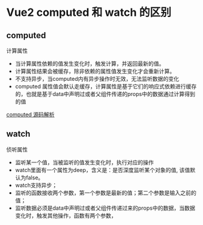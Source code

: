 # Vue2 computed 和 watch 的区别

## computed

计算属性

* 当计算属性依赖的值发生变化时，触发计算，并返回最新的值。
* 计算属性结果会被缓存，除非依赖的属性值发生变化才会重新计算。
* 不支持异步，当computed内有异步操作时无效，无法监听数据的变化
* computed 属性值会默认走缓存，计算属性是基于它们的响应式依赖进行缓存的，也就是基于data中声明过或者父组件传递的props中的数据通过计算得到的值

[computed 源码解析](/sourceAnalysis/vue2Computed.html)

## watch

侦听属性

* 监听某一个值，当被监听的值发生变化时，执行对应的操作
* watch里面有一个属性为deep，含义是：是否深度监听某个对象的值, 该值默认为false。
* watch支持异步；
* 监听的函数接收两个参数，第一个参数是最新的值；第二个参数是输入之前的值；
* 监听数据必须是data中声明过或者父组件传递过来的props中的数据，当数据变化时，触发其他操作，函数有两个参数，
